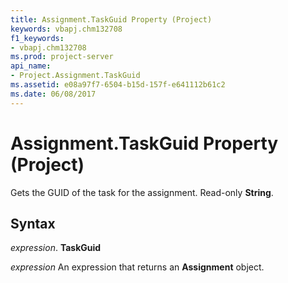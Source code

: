 ```yaml
---
title: Assignment.TaskGuid Property (Project)
keywords: vbapj.chm132708
f1_keywords:
- vbapj.chm132708
ms.prod: project-server
api_name:
- Project.Assignment.TaskGuid
ms.assetid: e08a97f7-6504-b15d-157f-e641112b61c2
ms.date: 06/08/2017
---
```



# Assignment.TaskGuid Property (Project)

Gets the GUID of the task for the assignment. Read-only  **String**.


## Syntax

 _expression_. **TaskGuid**

 _expression_ An expression that returns an **Assignment** object.


